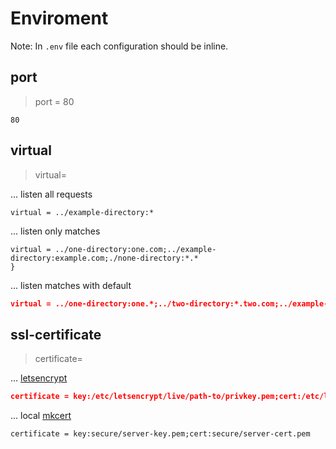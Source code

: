 # Enviroment

Note: In `.env` file each configuration should be inline.

## port

> port = 80

```shell
80
```

## virtual

> virtual=

... listen all requests

```shell
virtual = ../example-directory:*
```

... listen only matches

```shell
virtual = ../one-directory:one.com;../example-directory:example.com;./none-directory:*.*
}
```

... listen matches with default

```json
virtual = ../one-directory:one.*;../two-directory:*.two.com;../example-directory:*
```

## ssl-certificate

> certificate=

... [letsencrypt](ssl.md#production)

```json
certificate = key:/etc/letsencrypt/live/path-to/privkey.pem;cert:/etc/letsencrypt/live/path-to/cert.pem;ca:/etc/letsencrypt/live/path-to/fullchain.pem
```

... local [mkcert](ssl.md#production)

```shell
certificate = key:secure/server-key.pem;cert:secure/server-cert.pem
```
